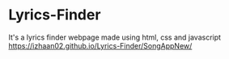 # Lyrics-Finder
It's a lyrics finder webpage made using html, css and javascript
https://izhaan02.github.io/Lyrics-Finder/SongAppNew/
